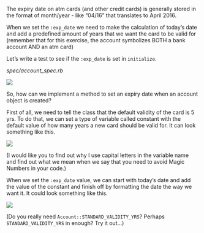 The expiry date on atm cards (and other credit cards) is generally stored in the format of month/year - like “04/16” that translates to April 2016.

When we set the `:exp_date` we need to make the calculation of today’s date and add a predefined amount of years that we want the card to be valid for (remember that for this exercise, the account symbolizes BOTH a bank account AND an atm card)

Let’s write a test to see if the `:exp_date` is set in `initialize`.

_spec/account_spec.rb_

![](https://cdn.fs.teachablecdn.com/ADNupMnWyR7kCWRvm76Laz/resize=width:1000/https://www.filepicker.io/api/file/eI5Ge84hR32SddG0Xmio)

So, how can we implement a method to set an expiry date when an account object is created?

First of all, we need to tell the class that the default validity of the card is 5 yrs. To do that, we can set a type of variable called constant with the default value of how many years a new card should be valid for. It can look something like this.

![](https://cdn.fs.teachablecdn.com/ADNupMnWyR7kCWRvm76Laz/resize=width:1000/https://www.filepicker.io/api/file/CzAjdF2yStuCOfVRBhss)

(I would like you to find out why I use capital letters in the variable name and find out what we mean when we say that you need to avoid Magic Numbers in your code.)

When we set the `:exp_date` value, we can start with today’s date and add the value of the constant and finish off by formatting the date the way we want it. It could look something like this.

![](https://cdn.fs.teachablecdn.com/ADNupMnWyR7kCWRvm76Laz/resize=width:1000/https://www.filepicker.io/api/file/MJ53WKxqTqqTPP8xZ8dv)

(Do you really need `Account::STANDARD_VALIDITY_YRS`? Perhaps `STANDARD_VALIDITY_YRS` in enough? Try it out…)
